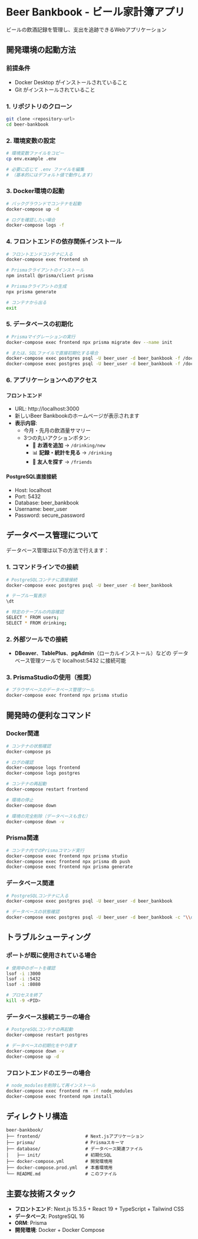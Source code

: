 # Beer Bankbook - ビール家計簿アプリ

ビールの飲酒記録を管理し、支出を追跡できるWebアプリケーション

## 開発環境の起動方法

### 前提条件
- Docker Desktop がインストールされていること
- Git がインストールされていること

### 1. リポジトリのクローン
```bash
git clone <repository-url>
cd beer-bankbook
```

### 2. 環境変数の設定
```bash
# 環境変数ファイルをコピー
cp env.example .env

# 必要に応じて .env ファイルを編集
# （基本的にはデフォルト値で動作します）
```

### 3. Docker環境の起動
```bash
# バックグラウンドでコンテナを起動
docker-compose up -d

# ログを確認したい場合
docker-compose logs -f
```

### 4. フロントエンドの依存関係インストール
```bash
# フロントエンドコンテナに入る
docker-compose exec frontend sh

# Prismaクライアントのインストール
npm install @prisma/client prisma

# Prismaクライアントの生成
npx prisma generate

# コンテナから出る
exit
```

### 5. データベースの初期化
```bash
# Prismaマイグレーションの実行
docker-compose exec frontend npx prisma migrate dev --name init

# または、SQLファイルで直接初期化する場合
docker-compose exec postgres psql -U beer_user -d beer_bankbook -f /docker-entrypoint-initdb.d/01-init-schema.sql
docker-compose exec postgres psql -U beer_user -d beer_bankbook -f /docker-entrypoint-initdb.d/02-sample-data.sql
```

### 6. アプリケーションへのアクセス

#### フロントエンド
- URL: http://localhost:3000
- 新しいBeer Bankbookのホームページが表示されます
- **表示内容**:
  - 今月・先月の飲酒量サマリー
  - 3つの丸いアクションボタン:
    - 🍺 **お酒を追加** → `/drinking/new`
    - 📊 **記録・統計を見る** → `/drinking`
    - 👥 **友人を探す** → `/friends`

#### PostgreSQL直接接続
- Host: localhost
- Port: 5432
- Database: beer_bankbook
- Username: beer_user
- Password: secure_password

## データベース管理について

データベース管理は以下の方法で行えます：

### 1. コマンドラインでの接続
```bash
# PostgreSQLコンテナに直接接続
docker-compose exec postgres psql -U beer_user -d beer_bankbook

# テーブル一覧表示
\dt

# 特定のテーブルの内容確認
SELECT * FROM users;
SELECT * FROM drinking;
```

### 2. 外部ツールでの接続
- **DBeaver**、**TablePlus**、**pgAdmin**（ローカルインストール）などの
  データベース管理ツールで localhost:5432 に接続可能

### 3. PrismaStudioの使用（推奨）
```bash
# ブラウザベースのデータベース管理ツール
docker-compose exec frontend npx prisma studio
```

## 開発時の便利なコマンド

### Docker関連
```bash
# コンテナの状態確認
docker-compose ps

# ログの確認
docker-compose logs frontend
docker-compose logs postgres

# コンテナの再起動
docker-compose restart frontend

# 環境の停止
docker-compose down

# 環境の完全削除（データベースも含む）
docker-compose down -v
```

### Prisma関連
```bash
# コンテナ内でのPrismaコマンド実行
docker-compose exec frontend npx prisma studio
docker-compose exec frontend npx prisma db push
docker-compose exec frontend npx prisma generate
```

### データベース関連
```bash
# PostgreSQLコンテナに入る
docker-compose exec postgres psql -U beer_user -d beer_bankbook

# データベースの状態確認
docker-compose exec postgres psql -U beer_user -d beer_bankbook -c "\\dt"
```

## トラブルシューティング

### ポートが既に使用されている場合
```bash
# 使用中のポートを確認
lsof -i :3000
lsof -i :5432
lsof -i :8080

# プロセスを終了
kill -9 <PID>
```

### データベース接続エラーの場合
```bash
# PostgreSQLコンテナの再起動
docker-compose restart postgres

# データベースの初期化をやり直す
docker-compose down -v
docker-compose up -d
```

### フロントエンドのエラーの場合
```bash
# node_modulesを削除して再インストール
docker-compose exec frontend rm -rf node_modules
docker-compose exec frontend npm install
```

## ディレクトリ構造
```
beer-bankbook/
├── frontend/                 # Next.jsアプリケーション
├── prisma/                   # Prismaスキーマ
├── database/                 # データベース関連ファイル
│   ├── init/                 # 初期化SQL
├── docker-compose.yml        # 開発環境用
├── docker-compose.prod.yml   # 本番環境用
└── README.md                 # このファイル
```

## 主要な技術スタック
- **フロントエンド**: Next.js 15.3.5 + React 19 + TypeScript + Tailwind CSS
- **データベース**: PostgreSQL 16
- **ORM**: Prisma
- **開発環境**: Docker + Docker Compose 